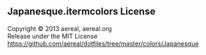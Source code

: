 ## Japanesque.itermcolors License  
Copyright © 2013 aereal, aereal.org  
Release under the MIT License  
https://github.com/aereal/dotfiles/tree/master/colors/Japanesque